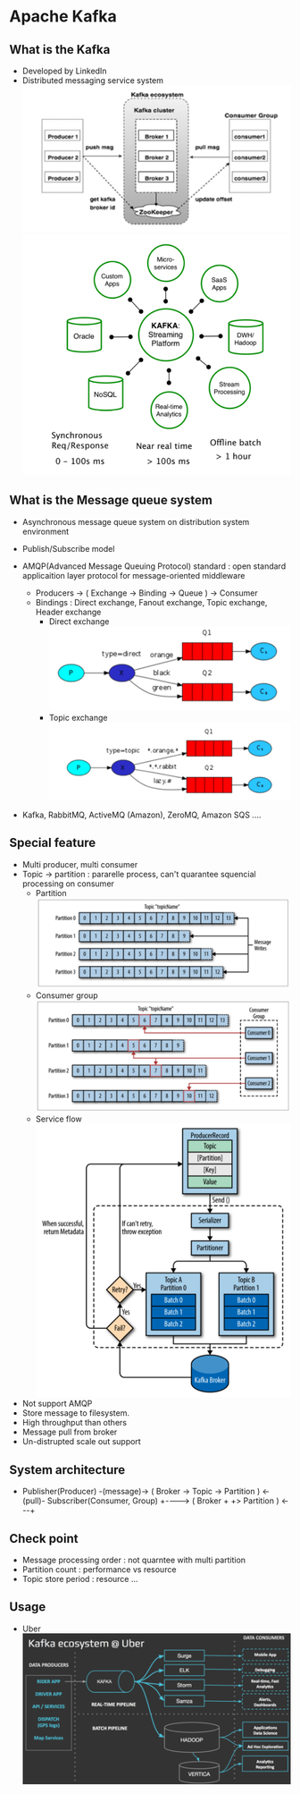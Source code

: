 # Apache Kafka

## What is the Kafka
- Developed by LinkedIn
- Distributed messaging service system
![Kafka Architecture](./kafka1.png)
![Kafka Service](./kafka2.png)

## What is the Message queue system
- Asynchronous message queue system on distribution system environment
- Publish/Subscribe model
- AMQP(Advanced Message Queuing Protocol) standard : open standard applicaition layer protocol for message-oriented middleware
  - Producers -> ( Exchange -> Binding -> Queue ) -> Consumer
  - Bindings : Direct exchange, Fanout exchange, Topic exchange, Header exchange
    - Direct exchange
![Direct exchange](./amqp1.png)
    - Topic exchange
![Topic exchange](./amqp2.png)

- Kafka, RabbitMQ, ActiveMQ (Amazon), ZeroMQ, Amazon SQS ....

## Special feature
- Multi producer, multi consumer
- Topic -> partition : pararelle process, can't quarantee squencial processing on consumer
  - Partition
![Partition](./kafka3.png)
  - Consumer group
![Partition and consumer group](./kafka4.png)
  - Service flow
![Service flow](./kafka5.png)
- Not support AMQP
- Store message to filesystem.
- High throughput than others
- Message pull from broker
- Un-distrupted scale out support

## System architecture
- Publisher(Producer) -(message)-> ( Broker -> Topic -> Partition ) <-(pull)- Subscriber(Consumer, Group)
                            +----> ( Broker +        +> Partition ) <---+

## Check point
- Message processing order : not quarntee with multi partition
- Partition count : performance vs resource
- Topic store period : resource
...

## Usage
- Uber
![Uber](./kafka6.png)

